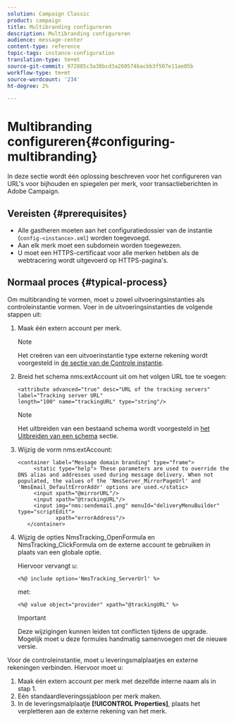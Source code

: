 ```yaml
---
solution: Campaign Classic
product: campaign
title: Multibranding configureren
description: Multibranding configureren
audience: message-center
content-type: reference
topic-tags: instance-configuration
translation-type: tm+mt
source-git-commit: 972885c3a38bcd3a260574bacbb3f507e11ae05b
workflow-type: tm+mt
source-wordcount: '234'
ht-degree: 2%

---
```



# Multibranding configureren{#configuring-multibranding}

In deze sectie wordt één oplossing beschreven voor het configureren van URL&#39;s voor bijhouden en spiegelen per merk, voor transactieberichten in Adobe Campaign.

## Vereisten {#prerequisites}

* Alle gastheren moeten aan het configuratiedossier van de instantie (`config-<instance>.xml`) worden toegevoegd.
* Aan elk merk moet een subdomein worden toegewezen.
* U moet een HTTPS-certificaat voor alle merken hebben als de webtracering wordt uitgevoerd op HTTPS-pagina&#39;s.

## Normaal proces {#typical-process}

Om multibranding te vormen, moet u zowel uitvoeringsinstanties als controleinstantie vormen. Voer in de uitvoeringsinstanties de volgende stappen uit:

1. Maak één extern account per merk.

   >[!NOTE]
   >
   >Het creëren van een uitvoerinstantie type externe rekening wordt voorgesteld in [de sectie van de Controle instantie](../../message-center/using/creating-a-shared-connection.md#control-instance).

1. Breid het schema nms:extAccount uit om het volgen URL toe te voegen:

   ```
   <attribute advanced="true" desc="URL of the tracking servers" label="Tracking server URL"
   length="100" name="trackingURL" type="string"/>
   ```

   >[!NOTE]
   >
   >Het uitbreiden van een bestaand schema wordt voorgesteld in [het Uitbreiden van een schema](../../configuration/using/extending-a-schema.md) sectie.

1. Wijzig de vorm nms:extAccount:

   ```
   <container label="Message domain branding" type="frame">
        <static type="help"> These parameters are used to override the DNS alias and addresses used during message delivery. When not populated, the values of the 'NmsServer_MirrorPageUrl' and 'NmsEmail_DefaultErrorAddr' options are used.</static>
        <input xpath="@mirrorURL"/>
        <input xpath="@trackingURL"/>
        <input img="nms:sendemail.png" menuId="deliveryMenuBuilder" type="scriptEdit">
               xpath="errorAddress"/>
      </container>
   ```

1. Wijzig de opties NmsTracking_OpenFormula en NmsTracking_ClickFormula om de externe account te gebruiken in plaats van een globale optie.

   Hiervoor vervangt u:

   ```
   <%@ include option='NmsTracking_ServerUrl' %>
   ```

   met:

   ```
   <%@ value object="provider" xpath="@trackingURL" %>
   ```

   >[!IMPORTANT]
   >
   >Deze wijzigingen kunnen leiden tot conflicten tijdens de upgrade. Mogelijk moet u deze formules handmatig samenvoegen met de nieuwe versie.

Voor de controleinstantie, moet u leveringsmalplaatjes en externe rekeningen verbinden. Hiervoor moet u:

1. Maak één extern account per merk met dezelfde interne naam als in stap 1.
1. Eén standaardleveringssjabloon per merk maken.
1. In de leveringsmalplaatje **[!UICONTROL Properties]**, plaats het verpletteren aan de externe rekening van het merk.

